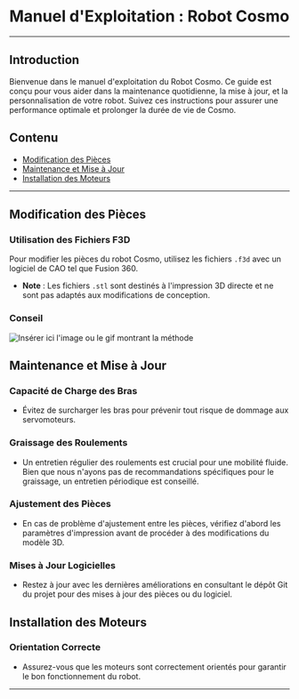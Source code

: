 # **Manuel d'Exploitation : Robot Cosmo**

---

## **Introduction**

Bienvenue dans le manuel d'exploitation du Robot Cosmo. Ce guide est conçu pour vous aider dans la maintenance quotidienne, la mise à jour, et la personnalisation de votre robot. Suivez ces instructions pour assurer une performance optimale et prolonger la durée de vie de Cosmo.

## **Contenu**

- [Modification des Pièces](#modification-des-pièces)
- [Maintenance et Mise à Jour](#maintenance-et-mise-à-jour)
- [Installation des Moteurs](#installation-des-moteurs)

---

## **Modification des Pièces**

### Utilisation des Fichiers F3D
Pour modifier les pièces du robot Cosmo, utilisez les fichiers `.f3d` avec un logiciel de CAO tel que Fusion 360.

- **Note** : Les fichiers `.stl` sont destinés à l'impression 3D directe et ne sont pas adaptés aux modifications de conception.

### Conseil
![Insérer ici l'image ou le gif montrant la méthode](#)

## **Maintenance et Mise à Jour**

### Capacité de Charge des Bras
- Évitez de surcharger les bras pour prévenir tout risque de dommage aux servomoteurs.

### Graissage des Roulements
- Un entretien régulier des roulements est crucial pour une mobilité fluide. Bien que nous n'ayons pas de recommandations spécifiques pour le graissage, un entretien périodique est conseillé.

### Ajustement des Pièces
- En cas de problème d'ajustement entre les pièces, vérifiez d'abord les paramètres d'impression avant de procéder à des modifications du modèle 3D.

### Mises à Jour Logicielles
- Restez à jour avec les dernières améliorations en consultant le dépôt Git du projet pour des mises à jour des pièces ou du logiciel.

## **Installation des Moteurs**

### Orientation Correcte
- Assurez-vous que les moteurs sont correctement orientés pour garantir le bon fonctionnement du robot.

---
